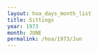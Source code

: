 ```yaml
---
layout: hoa_days_month_list
title: Sittings
year: 1973
month: JUNE
permalink: /hoa/1973/Jun
---
```

